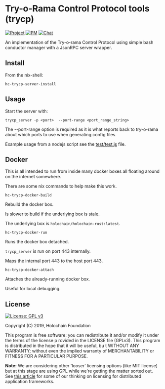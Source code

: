 # Try-o-Rama Control Protocol tools (trycp)

[![Project](https://img.shields.io/badge/project-holochain-blue.svg?style=flat-square)](http://holochain.org/)
[![PM](https://img.shields.io/badge/pm-waffle-blue.svg?style=flat-square)](https://waffle.io/holochain/org)
[![Chat](https://img.shields.io/badge/chat-chat%2eholochain%2enet-blue.svg?style=flat-square)](https://chat.holochain.org)

An implementation of the Try-o-rama Control Protocol using simple bash conductor manager with a JsonRPC server wrapper.

## Install

From the nix-shell:

``` shell
hc-trycp-server-install
```

## Usage

Start the server with:

`trycp_server -p <port>  --port-range <port_range_string>`

The --port-range option is required as it is what reports back to try-o-rama about which ports to use when generating config files.

Example usage from a nodejs script see the [test/test.js](https://github.com/holochain/holochain-rust/blob/trycp/crates/trycp_server/test/test.js) file.

## Docker

This is all intended to run from inside many docker boxes all floating around on the internet somewhere.

There are some nix commands to help make this work.

`hc-trycp-docker-build`

Rebuild the docker box.

Is slower to build if the underlying box is stale.

The underlying box is `holochain/holochain-rust:latest`.

`hc-trycp-docker-run`

Runs the docker box detached.

`trycp_server` is run on port 443 internally.

Maps the internal port 443 to the host port 443.

`hc-trycp-docker-attach`

Attaches the already-running docker box.

Useful for local debugging.

## License
[![License: GPL v3](https://img.shields.io/badge/License-GPL%20v3-blue.svg)](http://www.gnu.org/licenses/gpl-3.0)

Copyright (C) 2019, Holochain Foundation

This program is free software: you can redistribute it and/or modify it under the terms of the license p
rovided in the LICENSE file (GPLv3).  This program is distributed in the hope that it will be useful, bu
t WITHOUT ANY WARRANTY; without even the implied warranty of MERCHANTABILITY or FITNESS FOR A PARTICULAR
 PURPOSE.

**Note:** We are considering other 'looser' licensing options (like MIT license) but at this stage are using GPL while we're getting the matter sorted out.  See [this article](https://medium.com/holochain/licensing-needs-for-truly-p2p-software-a3e0fa42be6c) for some of our thinking on licensing for distributed application frameworks.

